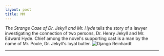 ```yaml
---
layout: post
title: MM
---
```


*The Strange Case of Dr. Jekyll and Mr. Hyde* tells the story of a lawyer investigating the connection of two persons, Dr. Henry Jekyll and Mr. Edward Hyde. Chief among the novel's supporting cast is a man by the name of Mr. Poole, Dr. Jekyll's loyal butler.
![Django Reinhardt](http://mmelchio.github.io/public/images/djangoreinhardt.jpg)

-----